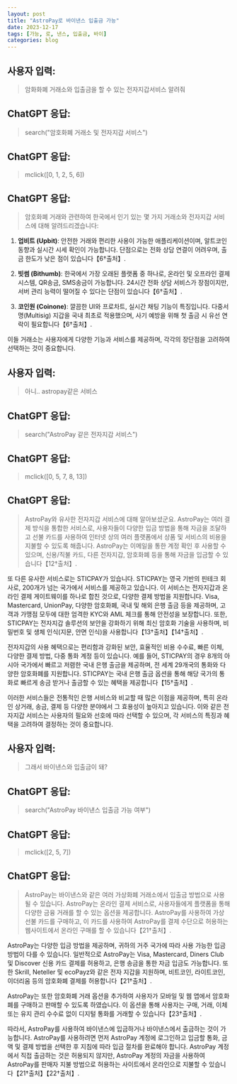 ```yaml
---
layout: post
title: "AstroPay로 바이낸스 입출금 가능"
date: 2023-12-17
tags: [가능, 로, 낸스, 입출금, 바이]
categories: blog
---
```


## 사용자 입력:
> 암화화폐 거래소와 입출금을 할 수 있는 전자지갑서비스 알려줘

## ChatGPT 응답:
> search("암호화폐 거래소 및 전자지갑 서비스")

## ChatGPT 응답:
> mclick([0, 1, 2, 5, 6])

## ChatGPT 응답:
> 암호화폐 거래와 관련하여 한국에서 인기 있는 몇 가지 거래소와 전자지갑 서비스에 대해 알려드리겠습니다:

1. **업비트 (Upbit)**: 안전한 거래와 편리한 사용이 가능한 애플리케이션이며, 알트코인 동향과 실시간 시세 확인이 가능합니다. 단점으로는 전화 상담 연결이 어려우며, 출금 한도가 낮은 점이 있습니다【6†출처】.

2. **빗썸 (Bithumb)**: 한국에서 가장 오래된 플랫폼 중 하나로, 온라인 및 오프라인 결제 시스템, QR송금, SMS송금이 가능합니다. 24시간 전화 상담 서비스가 장점이지만, 서버 관리 능력이 떨어질 수 있다는 단점이 있습니다【6†출처】.

3. **코인원 (Coinone)**: 깔끔한 UI와 프로차트, 실시간 채팅 기능이 특징입니다. 다중서명(Multisig) 지갑을 국내 최초로 적용했으며, 사기 예방을 위해 첫 출금 시 유선 연락이 필요합니다【6†출처】.

이들 거래소는 사용자에게 다양한 기능과 서비스를 제공하며, 각각의 장단점을 고려하여 선택하는 것이 중요합니다.

## 사용자 입력:
> 아니.. astropay같은 서비스

## ChatGPT 응답:
> search("AstroPay 같은 전자지갑 서비스")

## ChatGPT 응답:
> mclick([0, 5, 7, 8, 13])

## ChatGPT 응답:
> AstroPay와 유사한 전자지갑 서비스에 대해 알아보셨군요. AstroPay는 여러 결제 방식을 통합한 서비스로, 사용자들이 다양한 입금 방법을 통해 자금을 조달하고 선불 카드를 사용하여 인터넷 상의 여러 플랫폼에서 상품 및 서비스의 비용을 지불할 수 있도록 해줍니다. AstroPay는 이메일을 통한 계정 확인 후 사용할 수 있으며, 신용/직불 카드, 다른 전자지갑, 암호화폐 등을 통해 자금을 입금할 수 있습니다【12†출처】.

또 다른 유사한 서비스로는 STICPAY가 있습니다. STICPAY는 영국 기반의 핀테크 회사로, 200개가 넘는 국가에서 서비스를 제공하고 있습니다. 이 서비스는 전자지갑과 온라인 결제 게이트웨이를 하나로 합친 것으로, 다양한 결제 방법을 지원합니다. Visa, Mastercard, UnionPay, 다양한 암호화폐, 국내 및 해외 은행 출금 등을 제공하며, 고객과 가맹점 모두에 대한 엄격한 KYC와 AML 체크를 통해 안전성을 보장합니다. 또한, STICPAY는 전자지갑 솔루션의 보안을 강화하기 위해 최신 암호화 기술을 사용하며, 비밀번호 및 생체 인식(지문, 안면 인식)을 사용합니다【13†출처】【14†출처】.

전자지갑의 사용 혜택으로는 편리함과 강화된 보안, 효율적인 비용 수수료, 빠른 이체, 다양한 결제 방법, 다중 통화 계정 등이 있습니다. 예를 들어, STICPAY의 경우 8개의 아시아 국가에서 빠르고 저렴한 국내 은행 출금을 제공하며, 전 세계 29개국의 통화와 다양한 암호화폐를 지원합니다. STICPAY는 국내 은행 출금 옵션을 통해 해당 국가의 통화로 빠르게 송금 받거나 출금할 수 있는 혜택을 제공합니다【15†출처】.

이러한 서비스들은 전통적인 은행 서비스와 비교할 때 많은 이점을 제공하며, 특히 온라인 상거래, 송금, 결제 등 다양한 분야에서 그 효용성이 높아지고 있습니다. 이와 같은 전자지갑 서비스는 사용자의 필요와 선호에 따라 선택할 수 있으며, 각 서비스의 특징과 혜택을 고려하여 결정하는 것이 중요합니다.

## 사용자 입력:
> 그래서 바이낸스와 입출금이 돼?

## ChatGPT 응답:
> search("AstroPay 바이낸스 입출금 가능 여부")

## ChatGPT 응답:
> mclick([2, 5, 7])

## ChatGPT 응답:
> AstroPay는 바이낸스와 같은 여러 가상화폐 거래소에서 입출금 방법으로 사용될 수 있습니다. AstroPay는 온라인 결제 서비스로, 사용자들에게 플랫폼을 통해 다양한 금융 거래를 할 수 있는 옵션을 제공합니다. AstroPay를 사용하여 가상 선불 카드를 구매하고, 이 카드를 사용하여 AstroPay를 결제 수단으로 허용하는 웹사이트에서 온라인 구매를 할 수 있습니다【21†출처】.

AstroPay는 다양한 입금 방법을 제공하며, 귀하의 거주 국가에 따라 사용 가능한 입금 방법이 다를 수 있습니다. 일반적으로 AstroPay는 Visa, Mastercard, Diners Club 및 Discover 신용 카드 결제를 허용하고, 은행 송금을 통한 자금 입금도 가능합니다. 또한 Skrill, Neteller 및 ecoPayz와 같은 전자 지갑을 지원하며, 비트코인, 라이트코인, 이더리움 등의 암호화폐 결제를 허용합니다【21†출처】.

AstroPay는 또한 암호화폐 거래 옵션을 추가하여 사용자가 모바일 및 웹 앱에서 암호화폐를 구매하고 판매할 수 있도록 하였습니다. 이 옵션을 통해 사용자는 구매, 거래, 이체 또는 유지 관리 수수료 없이 디지털 통화를 거래할 수 있습니다【23†출처】.

따라서, AstroPay를 사용하여 바이낸스에 입금하거나 바이낸스에서 출금하는 것이 가능합니다. AstroPay를 사용하려면 먼저 AstroPay 계정에 로그인하고 입금할 통화, 금액 및 결제 방법을 선택한 후 지침에 따라 입금 절차를 완료해야 합니다. AstroPay 계정에서 직접 출금하는 것은 허용되지 않지만, AstroPay 계정의 자금을 사용하여 AstroPay를 판매자 지불 방법으로 허용하는 사이트에서 온라인으로 지불할 수 있습니다【21†출처】【22†출처】.


